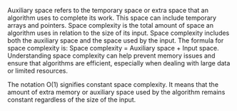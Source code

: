 Auxiliary space refers to the temporary space or extra space that an algorithm uses to complete its work. This space can include temporary arrays and pointers. 
Space complexity is the total amount of space an algorithm uses in relation to the size of its input. Space complexity includes both the auxiliary space and the space used by the input. The formula for space complexity is: Space complexity = Auxiliary space + Input space. 
Understanding space complexity can help prevent memory issues and ensure that algorithms are efficient, especially when dealing with large data or limited resources. 


The notation O(1) signifies constant space complexity. It means that the amount of extra memory or auxiliary space used by the algorithm remains constant regardless of the size of the input.
